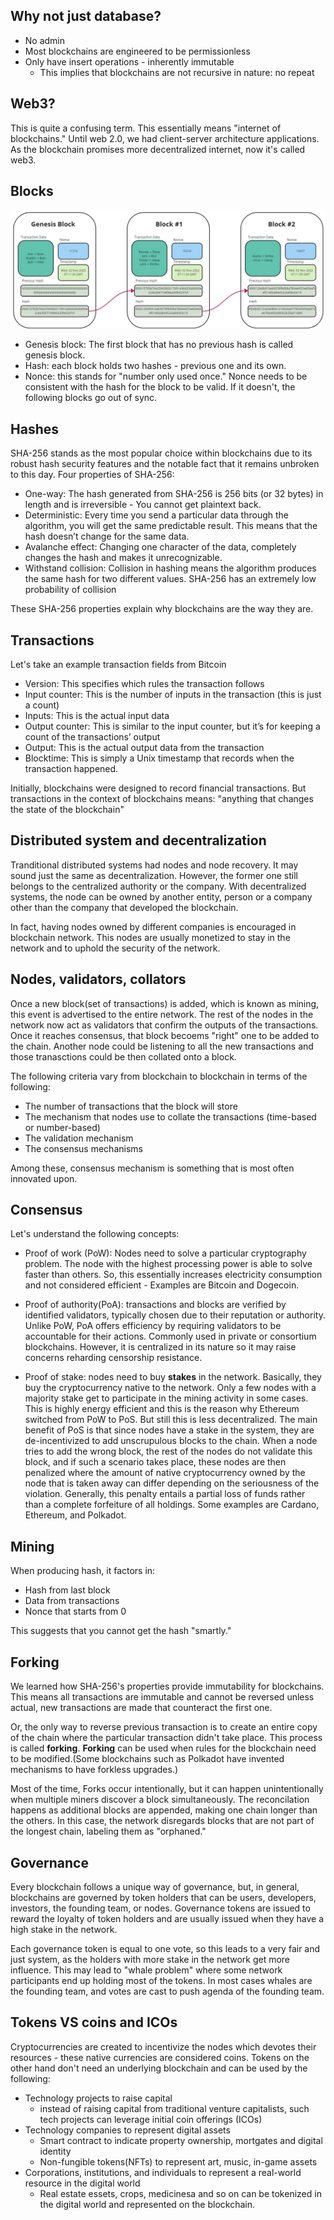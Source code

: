 

## Why not just database?
- No admin
- Most blockchains are engineered to be permissionless
- Only have insert operations - inherently immutable
  - This implies that blockchains are not recursive in nature: no repeat


## Web3? 
This is quite a confusing term. This essentially means "internet of blockchains."
Until web 2.0, we had client-server architecture applications. 
As the blockchain promises more decentralized internet, now it's called web3.


## Blocks
![blocks](images/blocks.png)

- Genesis block: The first block that has no previous hash is called genesis block. 
- Hash: each block holds two hashes - previous one and its own. 
- Nonce: this stands for "number only used once." Nonce needs to be consistent with the hash for the block to be valid. If it doesn't, the following blocks go out of sync.


## Hashes
SHA-256 stands as the most popular choice within blockchains due to its robust hash security features and the notable fact that it remains unbroken to this day. 
Four properties of SHA-256:
- One-way: The hash generated from SHA-256 is 256 bits (or 32 bytes) in length and is irreversible - You cannot get plaintext back.
- Deterministic: Every time you send a particular data through the algorithm, you will get the same predictable result. This means that the hash doesn’t change for the same data.
- Avalanche effect: Changing one character of the data, completely changes the hash and makes it unrecognizable.
- Withstand collision: Collision in hashing means the algorithm produces the same hash for two different values. SHA-256 has an extremely low probability of collision

These SHA-256 properties explain why blockchains are the way they are.


## Transactions 
Let's take an example transaction fields from Bitcoin
- Version: This specifies which rules the transaction follows
- Input counter:  This is the number of inputs in the transaction (this is just a count)
- Inputs: This is the actual input data
- Output counter: This is similar to the input counter, but it’s for keeping a count of the transactions’ output
- Output: This is the actual output data from the transaction
- Blocktime: This is simply a Unix timestamp that records when the transaction happened.

Initially, blockchains were designed to record financial transactions. But transactions in the context of blockchains means:
"anything that changes the state of the blockchain"


## Distributed system and decentralization
Tranditional distributed systems had nodes and node recovery. It may sound just the same as decentralization. 
However, the former one still belongs to the centralized authority or the company. With decentralized systems, the node can be owned by
another entity, person or a company other than the company that developed the blockchain.

In fact, having nodes owned by different companies is encouraged in blockchain network. This nodes are usually monetized to stay in the network
and to uphold the security of the network.


## Nodes, validators, collators
Once a new block(set of transactions) is added, which is known as mining, this event is advertised to the entire network.
The rest of the nodes in the network now act as validators that confirm the outputs of the transactions. Once it reaches consensus, 
that block becoems "right" one to be added to the chain. Another node could be listening to all the new transactions and those tranasctions could be then collated onto a block.

The following criteria vary from blockchain to blockchain in terms of the following:
- The number of transactions that the block will store
- The mechanism that nodes use to collate the transactions (time-based or number-based)
- The validation mechanism
- The consensus mechanisms

Among these, consensus mechanism is something that is most often innovated upon.


## Consensus
Let's understand the following concepts:
- Proof of work (PoW): Nodes need to solve a particular cryptography problem. The node with the highest processing power is able to solve faster than others. So, this essentially increases electricity consumption and not considered efficient - Examples are Bitcoin and Dogecoin. 

- Proof of authority(PoA): transactions and blocks are verified by identified validators, typically chosen due to their reputation or authority. Unlike PoW, PoA offers efficiency by requiring validators to be accountable for their actions. Commonly used in private or consortium blockchains. However, it is centralized in its nature so it may raise concerns reharding censorship resistance.

- Proof of stake: nodes need to buy **stakes** in the network. Basically, they buy the cryptocurrency native to the network. Only a few nodes with a majority stake get to participate in the mining activity in some cases. This is highly energy efficient and this is the reason why Ethereum switched from PoW to PoS. But still this is less decentralized. The main benefit of PoS is that since nodes have a stake in the system, they are de-incentivized to add unscrupulous blocks to the chain. When a node tries to add the wrong block, the rest of the nodes do not validate this block, and if such a scenario takes place, these nodes are then penalized where the amount of native cryptocurrency owned by the node that is taken away can differ depending on the seriousness of the violation. Generally, this penalty entails a partial loss of funds rather than a complete forfeiture of all holdings. Some examples are Cardano, Ethereum, and Polkadot.

## Mining
When producing hash, it factors in:
- Hash from last block
- Data from transactions
- Nonce that starts from 0

This suggests that you cannot get the hash "smartly."

## Forking
We learned how SHA-256's properties provide immutability for blockchains. This means all transactions are immutable and cannot be reversed unless actual, new transactions are made that counteract the first one. 

Or, the only way to reverse previous transaction is to create an entire copy of the chain where the particular transaction didn't take place. This process is called **forking**.
**Forking** can be used when rules for the blockchain need to be modified.(Some blockchains such as Polkadot have invented mechanisms to have forkless upgrades.)

Most of the time, Forks occur intentionally, but it can happen unintentionally when multiple miners discover a block simultaneously. The reconcilation happens as additional blocks are appended, making one chain longer than the others. In this case, the network disregards blocks that are not part of the longest chain, labeling them as "orphaned."

## Governance
Every blockchain follows a unique way of governance, but, in general, blockchains are governed by token holders that can be users, developers, investors, the founding team, or nodes. Governance tokens are issued to reward the loyalty of token holders and are usually issued when they have a high stake in the network. 

Each governance token is equal to one vote, so this leads to a very fair and just system, as the holders with more stake in the network get more influence.
This may lead to "whale problem" where some network participants end up holding most of the tokens. In most cases whales are the founding team, and votes are cast to push
agenda of the founding team.


## Tokens VS coins and ICOs
Cryptocurrencies are created to incentivize the nodes which devotes their resources - these native currencies are considered coins. 
Tokens on the other hand don't need an underlying blockchain and can be used by the following:
- Technology projects to raise capital
  - instead of raising capital from traditional venture capitalists, such tech projects can leverage initial coin offerings (ICOs)
- Technology companies to represent digital assets 
  - Smart contract to indicate property ownership, mortgates and digital identity
  - Non-fungible tokens(NFTs) to represent art, music, in-game assets
- Corporations, institutions, and individuals to represent a real-world resource in the digital world
  - Real estate essets, crops, medicinesa and so on can be tokenized in the digital world and represented on the blockchain.